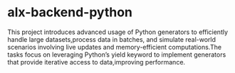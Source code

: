 # alx-backend-python
This project introduces advanced usage of Python generators to efficiently handle large datasets,process data in batches, and simulate real-world scenarios involving live updates and memory-efficient computations.The tasks focus on leveraging Python’s yield keyword to implement generators that provide iterative access to data,improving performance.
